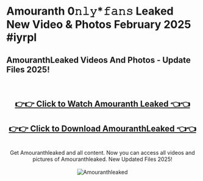 # Amouranth 0𝚗𝚕𝚢*𝚏𝚊𝚗𝚜 Leaked New Video & Photos February 2025 #iyrpl

<h2>AmouranthLeaked Videos And Photos - Update Files 2025!</h2>
<br>
<div align="center">
<h2><a href="https://mediaupload.pro?title=Amouranth&ref=11F" rel="nofollow">👉👉 Click to Watch Amouranth Leaked 👈👈</a></h2>
<h2><a href="https://mediaupload.pro?title=Amouranth&ref=11F" rel="nofollow">👉👉 Click to Download AmouranthLeaked 👈👈</a></h2>
<br>
Get Amouranthleaked and all content. Now you can access all videos and pictures of Amouranthleaked. New Updated Files 2025!
<br>
<br>
<a href="https://mediaupload.pro?title=Amouranth&ref=11F" rel="nofollow" data-target="animated-image.originalLink"><img src="https://i.ibb.co/Gkj2r4b/banner.png" alt="Amouranthleaked" style="max-width: 100%; display: inline-block;" data-target="animated-image.originalImage"></a>
</div>
<br>


